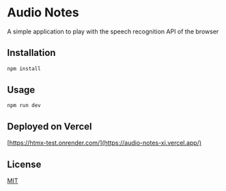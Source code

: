 # Audio Notes

A simple application to play with the speech recognition API of the browser

## Installation

```bash
npm install
```

## Usage

```
npm run dev
```

## Deployed on Vercel

[https://htmx-test.onrender.com/](https://audio-notes-xi.vercel.app/)

## License

[MIT](https://choosealicense.com/licenses/mit/)
